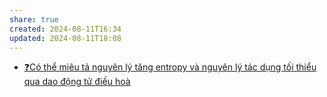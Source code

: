 ```yaml
---
share: true
created: 2024-08-11T16:34
updated: 2024-08-11T18:08
---
```

- [❓Có thể miêu tả nguyên lý tăng entropy và nguyên lý tác dụng tối thiểu qua dao động tử điều hoà](../../V%E1%BA%ADt%20l%C3%BD/%E2%9D%93C%C3%B3%20th%E1%BB%83%20mi%C3%AAu%20t%E1%BA%A3%20nguy%C3%AAn%20l%C3%BD%20t%C4%83ng%20entropy%20v%C3%A0%20nguy%C3%AAn%20l%C3%BD%20t%C3%A1c%20d%E1%BB%A5ng%20t%E1%BB%91i%20thi%E1%BB%83u%20qua%20dao%20%C4%91%E1%BB%99ng%20t%E1%BB%AD%20%C4%91i%E1%BB%81u%20ho%C3%A0.md)
